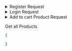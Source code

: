 <details>
  <summary>Register Request</summary>

```json
{
  "name": "John Doe",
  "email": "john@doe.com",
  "password": "password",
  "emoney": 1000000
}

```
</details>

<details>
  <summary>Login Request</summary>

```json

{
    "email": "john@doe.com",
    "password": "password",
}

```
</details>

<details>
  <summary>Add to cart Product Request</summary>

```json
{
    "to" : [
        {
            "customerId": "customerId1",
            "nominal" : 17000
        },
         {
            "customerId": "customerId1",
            "nominal" : 30000
        }
    ],
   "item" : [
    {
        "productID": "productID1",
        "quantity" : 2
    },
    {
        "productID": "productID12",
        "quantity" : 1
    },
    {
        "productID": "productID3",
        "quantity" : 3
    }
]

    
}



```
</details>

Get all Products
```json
{

}












